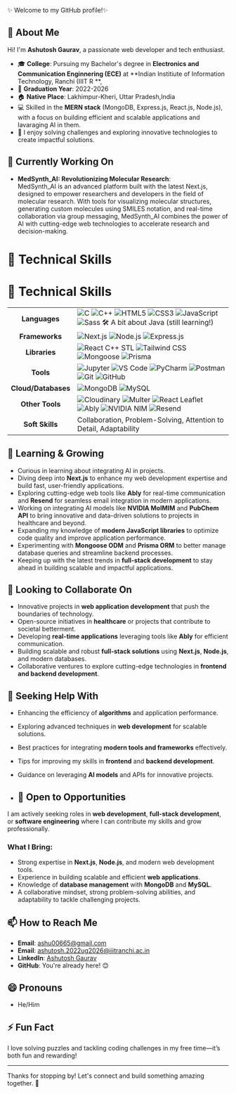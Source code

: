 
✨ Welcome to my GitHub profile!✨  

## 👋 About Me  
Hi! I'm **Ashutosh Gaurav**, a passionate web developer and tech enthusiast.  

- 🎓 **College**: Pursuing my Bachelor's degree in **Electronics and Communication Enginnering (ECE)** at **Indian Institiute of Information Technology, Ranchi  (IIIT R **,  
- 🌟 **Graduation Year**: 2022-2026 
- 🏠 **Native Place**: Lakhimpur-Kheri, Uttar Pradesh,India
- 💻 Skilled in the **MERN stack** (MongoDB, Express.js, React.js, Node.js), with a focus on building efficient and scalable applications and lavaraging AI in them.  
- 🚀 I enjoy solving challenges and exploring innovative technologies to create impactful solutions.  


## 🔭 Currently Working On
- **MedSynth_AI: Revolutionizing Molecular Research**:  
  MedSynth_AI is an advanced platform built with the latest Next.js, designed to empower researchers and developers in the field of molecular research. With tools for visualizing molecular structures, generating custom molecules using SMILES notation, and real-time collaboration via group messaging, MedSynth_AI combines the power of AI with cutting-edge web technologies to accelerate research and decision-making.

# 🚀 Technical Skills

# 🚀 Technical Skills

<div align="center">
  <table>
    <tr>
      <td align="center"><strong>Languages</strong></td>
      <td>
        <img src="https://img.shields.io/badge/-C-00599C?logo=c&logoColor=white" alt="C">
        <img src="https://img.shields.io/badge/-C++-00599C?logo=cplusplus&logoColor=white" alt="C++">
        <img src="https://img.shields.io/badge/-HTML5-E34F26?logo=html5&logoColor=white" alt="HTML5">
        <img src="https://img.shields.io/badge/-CSS3-1572B6?logo=css3&logoColor=white" alt="CSS3">
        <img src="https://img.shields.io/badge/-JavaScript-F7DF1E?logo=javascript&logoColor=black" alt="JavaScript">
        <img src="https://img.shields.io/badge/-Sass-CC6699?logo=sass&logoColor=white" alt="Sass">
        🛠️ A bit about Java (still learning!)
      </td>
    </tr>
    <tr>
      <td align="center"><strong>Frameworks</strong></td>
      <td>
        <img src="https://img.shields.io/badge/-Next.js-000000?logo=next.js&logoColor=white" alt="Next.js">
        <img src="https://img.shields.io/badge/-Node.js-339933?logo=node.js&logoColor=white" alt="Node.js">
        <img src="https://img.shields.io/badge/-Express.js-000000?logo=express&logoColor=white" alt="Express.js">
      </td>
    </tr>
    <tr>
      <td align="center"><strong>Libraries</strong></td>
      <td>
        <img src="https://img.shields.io/badge/-React-61DAFB?logo=react&logoColor=black" alt="React">
        <span>C++ STL</span>
        <img src="https://img.shields.io/badge/-Tailwind%20CSS-06B6D4?logo=tailwindcss&logoColor=white" alt="Tailwind CSS">
        <img src="https://img.shields.io/badge/-Mongoose-880000?logo=mongodb&logoColor=white" alt="Mongoose">
        <img src="https://img.shields.io/badge/-Prisma-2D3748?logo=prisma&logoColor=white" alt="Prisma">
      </td>
    </tr>
    <tr>
      <td align="center"><strong>Tools</strong></td>
      <td>
        <img src="https://img.shields.io/badge/-Jupyter-F37626?logo=jupyter&logoColor=white" alt="Jupyter">
        <img src="https://img.shields.io/badge/-VS%20Code-007ACC?logo=visualstudiocode&logoColor=white" alt="VS Code">
        <img src="https://img.shields.io/badge/-PyCharm-000000?logo=pycharm&logoColor=white" alt="PyCharm">
        <img src="https://img.shields.io/badge/-Postman-FF6C37?logo=postman&logoColor=white" alt="Postman">
        <img src="https://img.shields.io/badge/-Git-F05032?logo=git&logoColor=white" alt="Git">
        <img src="https://img.shields.io/badge/-GitHub-181717?logo=github&logoColor=white" alt="GitHub">
      </td>
    </tr>
    <tr>
      <td align="center"><strong>Cloud/Databases</strong></td>
      <td>
        <img src="https://img.shields.io/badge/-MongoDB-47A248?logo=mongodb&logoColor=white" alt="MongoDB">
        <img src="https://img.shields.io/badge/-MySQL-4479A1?logo=mysql&logoColor=white" alt="MySQL">
      </td>
    </tr>
    <tr>
      <td align="center"><strong>Other Tools</strong></td>
      <td>
        <img src="https://img.shields.io/badge/-Cloudinary-3448C5?logo=cloudinary&logoColor=white" alt="Cloudinary">
        <img src="https://img.shields.io/badge/-Multer-4A4A55?logo=upload&logoColor=white" alt="Multer">
        <img src="https://img.shields.io/badge/-React%20Leaflet-199900?logo=leaflet&logoColor=white" alt="React Leaflet">
        <img src="https://img.shields.io/badge/-Ably-E83E8C?logo=ably&logoColor=white" alt="Ably">
        <img src="https://img.shields.io/badge/-NVIDIA%20NIM-76B900?logo=nvidia&logoColor=white" alt="NVIDIA NIM">
        <img src="https://img.shields.io/badge/-Resend-007FFF?logo=mail.ru&logoColor=white" alt="Resend">
      </td>
    </tr>
    <tr>
      <td align="center"><strong>Soft Skills</strong></td>
      <td>
        <span>Collaboration</span>, 
        <span>Problem-Solving</span>, 
        <span>Attention to Detail</span>, 
        <span>Adaptability</span>
      </td>
    </tr>
  </table>
</div>





## 🌱 Learning & Growing
- Curious in learning about integrating AI in projects.
- Diving deep into **Next.js** to enhance my web development expertise and build fast, user-friendly applications.  
- Exploring cutting-edge web tools like **Ably** for real-time communication and **Resend** for seamless email integration in modern applications.  
- Working on integrating AI models like **NVIDIA MolMIM** and **PubChem API** to bring innovative and data-driven solutions to projects in healthcare and beyond.  
- Expanding my knowledge of **modern JavaScript libraries** to optimize code quality and improve application performance.  
- Experimenting with **Mongoose ODM** and **Prisma ORM** to better manage database queries and streamline backend processes.  
- Keeping up with the latest trends in **full-stack development** to stay ahead in building scalable and impactful applications.  

## 👯 Looking to Collaborate On
- Innovative projects in **web application development** that push the boundaries of technology.  
- Open-source initiatives in **healthcare** or projects that contribute to societal betterment.  
- Developing **real-time applications** leveraging tools like **Ably** for efficient communication.  
- Building scalable and robust **full-stack solutions** using **Next.js**, **Node.js**, and modern databases.  
- Collaborative ventures to explore cutting-edge technologies in **frontend and backend development**.  


## 🤔 Seeking Help With
- Enhancing the efficiency of **algorithms** and application performance.  
- Exploring advanced techniques in **web development** for scalable solutions.  
- Best practices for integrating **modern tools and frameworks** effectively.  
- Tips for improving my skills in **frontend** and **backend development**.  
- Guidance on leveraging **AI models** and APIs for innovative projects.  


- ## 💼 Open to Opportunities  
I am actively seeking roles in **web development**, **full-stack development**, or **software engineering** where I can contribute my skills and grow professionally.
### What I Bring:
- Strong expertise in **Next.js**, **Node.js**, and modern web development tools.  
- Experience in building scalable and efficient **web applications**.  
- Knowledge of **database management** with **MongoDB** and **MySQL**.  
- A collaborative mindset, strong problem-solving abilities, and adaptability to tackle challenging projects.  


## 📫 How to Reach Me
- **Email**: ashu00665@gmail.com
- **Email**: ashutosh.2022ug2026@iiitranchi.ac.in
- **LinkedIn**: [Ashutosh Gaurav](https://www.linkedin.com/in/ashutosh-gaurav-2abba7215/)  
- **GitHub**: You're already here! 😊  


## 😄 Pronouns
- He/Him  

## ⚡ Fun Fact
I love solving puzzles and tackling coding challenges in my free time—it’s both fun and rewarding!

---
Thanks for stopping by! Let's connect and build something amazing together. 🚀

